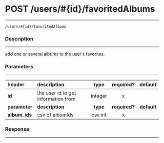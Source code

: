 # POST /users/#{id}/favoritedAlbums
***
`/users/#{id}/favoritedAlbums`

### Description
***
add one or several albums to the user's favorites.

### Parameters
***

|header| description| type |required? |default|
|:---------|:--------------|:----------:|:------------:|:------------:|
|**id**|the user id to get information from|integer|x||
|**parameter**| **description**| **type** |**required?** |**default**|
|**album_ids**|csv of albumIds|csv int|x||


### Response
***